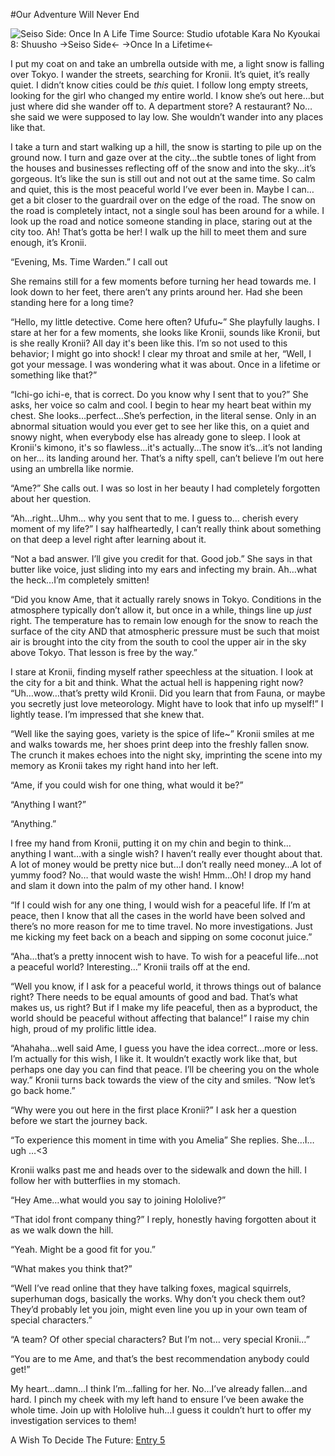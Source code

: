 #Our Adventure Will Never End

![Seiso Side: Once In A Life Time](https://i.imgur.com/maiLZy3.jpg)
Source: Studio ufotable Kara No Kyoukai 8: Shuusho
->Seiso Side<-
->Once In a Lifetime<-

I put my coat on and take an umbrella outside with me, a light snow is falling over Tokyo. I wander the streets, searching for Kronii. It’s quiet, it’s really quiet. I didn’t know cities could be *this* quiet. I follow long empty streets, looking for the girl who changed my entire world. I know she’s out here…but just where did she wander off to. A department store? A restaurant? No…she said we were supposed to lay low. She wouldn’t wander into any places like that. 

I take a turn and start walking up a hill, the snow is starting to pile up on the ground now. I turn and gaze over at the city…the subtle tones of light from the houses and businesses reflecting off of the snow and into the sky…it’s gorgeous. It’s like the sun is still out and not out at the same time. So calm and quiet, this is the most peaceful world I’ve ever been in. Maybe I can…get a bit closer to the guardrail over on the edge of the road. The snow on the road is completely intact, not a single soul has been around for a while. I look up the road and notice someone standing in place, staring out at the city too. Ah! That’s gotta be her! I walk up the hill to meet them and sure enough, it’s Kronii. 

“Evening, Ms. Time Warden.” I call out

She remains still for a few moments before turning her head towards me. I look down to her feet, there aren’t any prints around her. Had she been standing here for a long time? 

“Hello, my little detective. Come here often? Ufufu~” She playfully laughs. 
I stare at her for a few moments, she looks like Kronii, sounds like Kronii, but is she really Kronii? All day it's been like this. I’m so not used to this behavior; I might go into shock! I clear my throat and smile at her, “Well, I got your message. I was wondering what it was about. Once in a lifetime or something like that?”

“Ichi-go ichi-e, that is correct. Do you know why I sent that to you?” She asks, her voice so calm and cool. I begin to hear my heart beat within my chest. She looks…perfect…She’s perfection, in the literal sense. Only in an abnormal situation would you ever get to see her like this, on a quiet and snowy night, when everybody else has already gone to sleep. I look at Kronii's kimono, it's so flawless...it's actually...The snow it’s…it’s not landing on her… its landing around her. That’s a nifty spell, can’t believe I’m out here using an umbrella like normie.

“Ame?” She calls out. I was so lost in her beauty I had completely forgotten about her question. 

“Ah…right…Uhm... why you sent that to me. I guess to... cherish every moment of my life?” I say halfheartedly, I can’t really think about something on that deep a level right after learning about it.

“Not a bad answer. I’ll give you credit for that. Good job.” She says in that butter like voice, just sliding into my ears and infecting my brain. Ah…what the heck…I’m completely smitten!

“Did you know Ame, that it actually rarely snows in Tokyo. Conditions in the atmosphere typically don’t allow it, but once in a while, things line up *just* right. The temperature has to remain low enough for the snow to reach the surface of the city AND that atmospheric pressure must be such that moist air is brought into the city from the south to cool the upper air in the sky above Tokyo. That lesson is free by the way.”

I stare at Kronii, finding myself rather speechless at the situation. I look at the city for a bit and think. What the actual hell is happening right now? “Uh…wow…that’s pretty wild Kronii. Did you learn that from Fauna, or maybe you secretly just love meteorology. Might have to look that info up myself!” I lightly tease. I’m impressed that she knew that. 

“Well like the saying goes, variety is the spice of life~” Kronii smiles at me and walks towards me, her shoes print deep into the freshly fallen snow. The crunch it makes echoes into the night sky, imprinting the scene into my memory as Kronii takes my right hand into her left. 

“Ame, if you could wish for one thing, what would it be?” 

“Anything I want?”

“Anything.”

I free my hand from Kronii, putting it on my chin and begin to think…anything I want…with a single wish? I haven’t really ever thought about that. A lot of money would be pretty nice but…I don’t really need money…A lot of yummy food? No… that would waste the wish! Hmm…Oh! I drop my hand and slam it down into the palm of my other hand. I know!

“If I could wish for any one thing, I would wish for a peaceful life. If I’m at peace, then I know that all the cases in the world have been solved and there’s no more reason for me to time travel. No more investigations. Just me kicking my feet back on a beach and sipping on some coconut juice.”

“Aha…that’s a pretty innocent wish to have. To wish for a peaceful life…not a peaceful world? Interesting…” Kronii trails off at the end. 

“Well you know, if I ask for a peaceful world, it throws things out of balance right? There needs to be equal amounts of good and bad. That’s what makes us, us right? But if I make my life peaceful, then as a byproduct, the world should be peaceful without affecting that balance!” I raise my chin high, proud of my prolific little idea.

“Ahahaha…well said Ame, I guess you have the idea correct…more or less. I’m actually for this wish, I like it. It wouldn’t exactly work like that, but perhaps one day you can find that peace. I’ll be cheering you on the whole way.” Kronii turns back towards the view of the city and smiles. “Now let’s go back home.”

“Why were you out here in the first place Kronii?” I ask her a question before we start the journey back.

“To experience this moment in time with you Amelia” She replies. She…I…ugh …<3

Kronii walks past me and heads over to the sidewalk and down the hill. I follow her with butterflies in my stomach. 

“Hey Ame…what would you say to joining Hololive?”

“That idol front company thing?” I reply, honestly having forgotten about it as we walk down the hill.

“Yeah. Might be a good fit for you.”

“What makes you think that?” 

“Well I’ve read online that they have talking foxes, magical squirrels, superhuman dogs, basically the works. Why don’t you check them out? They’d probably let you join, might even line you up in your own team of special characters.”

“A team? Of other special characters? But I’m not… very special Kronii…”

“You are to me Ame, and that’s the best recommendation anybody could get!”

My heart…damn…I think I’m…falling for her. No…I’ve already fallen…and hard. I pinch my cheek with my left hand to ensure I’ve been awake the whole time. Join up with Hololive huh…I guess it couldn’t hurt to offer my investigation services to them!

A Wish To Decide The Future:
[Entry 5](https://rentry.org/4b6ig)